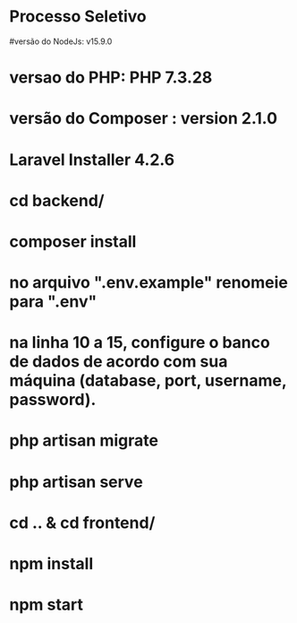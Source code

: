 # Processo Seletivo


#versão do NodeJs: v15.9.0
# versao do PHP: PHP 7.3.28
# versão do Composer : version 2.1.0
# Laravel Installer 4.2.6

# cd backend/
# composer install 

# no arquivo ".env.example" renomeie para ".env" 

# na linha 10 a 15, configure o banco de dados de acordo com sua máquina (database, port, username, password).

# php artisan migrate

# php artisan serve

# cd .. & cd frontend/

# npm install

# npm start
